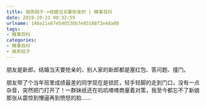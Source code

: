 ```yaml
---
title: 搞笑段子->结婚当天要抢亲的 | 糗事百科
date: 2019-10-31 00:32:59
urlname: 148a11e87e540530b7e85188f2e48a00
tags: 
- 糗事百科
categories:
- 糗事百科
- 搞笑段子
---
```

朋友是新郎，结婚当天要抢亲的，别人家的新郎都是塞红包、答问题、撞门。

朋友带了个当年班里成绩最差的同学现在是锁匠，轻手轻脚的走到门口，没有一点杂音，突然把门打开了！一群妹纸还在叽叽喳喳商量着对策，我至今都忘不了新娘那张从震惊到懵逼再到愤怒的脸……


